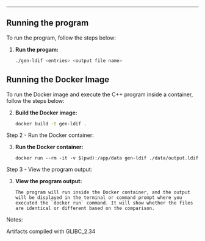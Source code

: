 ---

## Running the program

To run the program, follow the steps below:
1. **Run the progam:**

   ```bash
   ./gen-ldif <entries> <output file name>

## Running the Docker Image

To run the Docker image and execute the C++ program inside a container, follow the steps below:

2. **Build the Docker image:**

   ```bash
   docker build -t gen-ldif .

Step 2 - Run the Docker container:

3. **Run the Docker container:**

   ```
   docker run --rm -it -v $(pwd):/app/data gen-ldif ./data/output.ldif 

Step 3 - View the program output:

3. **View the program output:**
   ```
   The program will run inside the Docker container, and the output will be displayed in the terminal or command prompt where you executed the `docker run` command. It will show whether the files are identical or different based on the comparison.

Notes:

Artifacts compiled with GLIBC_2.34